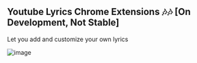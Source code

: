## Youtube Lyrics Chrome Extensions 🎶🎶 [On Development, Not Stable]

Let you add and customize your own lyrics

![image](https://github.com/user-attachments/assets/5aa09b26-50e2-44b8-bf88-8416e16dd373)
